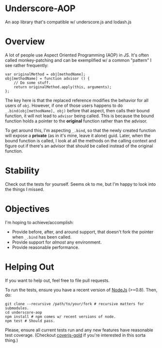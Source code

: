 # Underscore-AOP

An aop library that's compatible w/ underscore.js and lodash.js

Overview
========
A lot of people use Aspect Oriented Programming (AOP) in JS. It's often called monkey-patching and
can be exemplified w/ a common "pattern" I see rather frequently:

    var originalMethod = obj[methodName];
    obj[methodName] = function advisor () {
        // Do some stuff.
        return originalMethod.apply(this, arguments);
    };

The key here is that the replaced reference modifies the behavior for all users of `obj`. However,
if one of those users happens to do `_.bind(obj[methodName], obj)` before that aspect, then calls
their bound function, it will not lead to `advisor` being called. This is because the bound
function holds a pointer to the **original** function rather than the advisor.

To get around this, I'm aspecting `_.bind`, so that the newly created function will expose a
**private** (as in it's mine, leave it alone) guid. Later, when the bound function is called, I
look at all the methods on the calling context and figure out if there's an advisor that should be
called instead of the original function.


Stability
=========
Check out the tests for yourself. Seems ok to me, but I'm happy to look into the things I missed.

Objectives
==========
I'm hoping to achieve/accomplish:

 - Provide before, after, and around support, that doesn't fork the pointer when `_.bind` has been
   called.
 - Provide support for _almost_ any environment.
 - Provide reasonable performance.

Helping Out
===========
If you want to help out, feel free to file pull requests.

To run the tests, ensure you have a recent version of [NodeJs](http://nodejs.org/download/) (>=0.8).
Then, do:  

    git clone --recursive /path/to/your/fork # recursive matters for submodules.
    cd underscore-aop
    npm install # npm comes w/ recent versions of node.
    npm test # Should pass.

Please, ensure all current tests run and any new features have reasonable test coverage. (Checkout
[coverjs-gold](https://github.com/keeyip/CoverJS) if you're interested in this sorta thing.)

